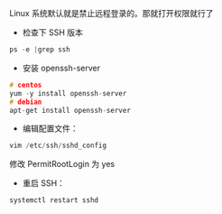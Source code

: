 Linux 系统默认就是禁止远程登录的。那就打开权限就行了
- 检查下 SSH 版本

```c
ps -e |grep ssh
```

- 安装 openssh-server

```c
# centos
yum -y install openssh-server 
# debian
apt-get install openssh-server 
```

- 编辑配置文件：

```c
vim /etc/ssh/sshd_config
```
修改 PermitRootLogin 为 yes

- 重启 SSH：

```c
systemctl restart sshd
```

